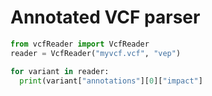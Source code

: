 # Annotated VCF parser 


```python
from vcfReader import VcfReader
reader = VcfReader("myvcf.vcf", "vep")

for variant in reader: 
  print(variant["annotations"][0]["impact"]
 
```
